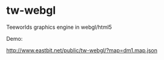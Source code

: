 tw-webgl
========

Teeworlds graphics engine in webgl/html5

Demo:

http://www.eastbit.net/public/tw-webgl/?map=dm1.map.json

